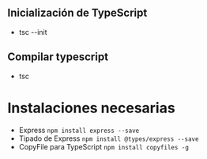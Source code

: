 ## Inicialización de TypeScript
- tsc --init

## Compilar typescript
- tsc

# Instalaciones necesarias
- Express `npm install express --save`
- Tipado de Express `npm install @types/express --save`
- CopyFile para TypeScript `npm install copyfiles -g`